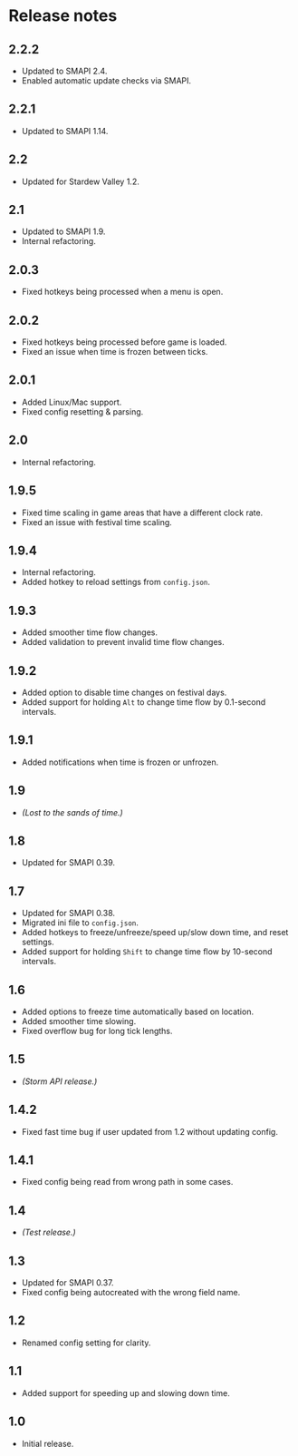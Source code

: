 # Release notes
## 2.2.2
* Updated to SMAPI 2.4.
* Enabled automatic update checks via SMAPI.

## 2.2.1
* Updated to SMAPI 1.14.

## 2.2
* Updated for Stardew Valley 1.2.

## 2.1
* Updated to SMAPI 1.9.
* Internal refactoring.

## 2.0.3
* Fixed hotkeys being processed when a menu is open.

## 2.0.2
* Fixed hotkeys being processed before game is loaded.
* Fixed an issue when time is frozen between ticks.

## 2.0.1
* Added Linux/Mac support.
* Fixed config resetting & parsing.

## 2.0
* Internal refactoring.

## 1.9.5
* Fixed time scaling in game areas that have a different clock rate.
* Fixed an issue with festival time scaling.

## 1.9.4
* Internal refactoring.
* Added hotkey to reload settings from `config.json`.

## 1.9.3
* Added smoother time flow changes.
* Added validation to prevent invalid time flow changes.

## 1.9.2
* Added option to disable time changes on festival days.
* Added support for holding `Alt` to change time flow by 0.1-second intervals.

## 1.9.1
* Added notifications when time is frozen or unfrozen.

## 1.9
* _(Lost to the sands of time.)_

## 1.8
* Updated for SMAPI 0.39.

## 1.7
* Updated for SMAPI 0.38.
* Migrated ini file to `config.json`.
* Added hotkeys to freeze/unfreeze/speed up/slow down time, and reset settings.
* Added support for holding `Shift` to change time flow by 10-second intervals.

## 1.6
* Added options to freeze time automatically based on location.
* Added smoother time slowing.
* Fixed overflow bug for long tick lengths.

## 1.5
* _(Storm API release.)_

## 1.4.2
* Fixed fast time bug if user updated from 1.2 without updating config.

## 1.4.1
* Fixed config being read from wrong path in some cases.

## 1.4
* _(Test release.)_

## 1.3
* Updated for SMAPI 0.37.
* Fixed config being autocreated with the wrong field name.

## 1.2
* Renamed config setting for clarity.

## 1.1
* Added support for speeding up and slowing down time.

## 1.0
* Initial release.
